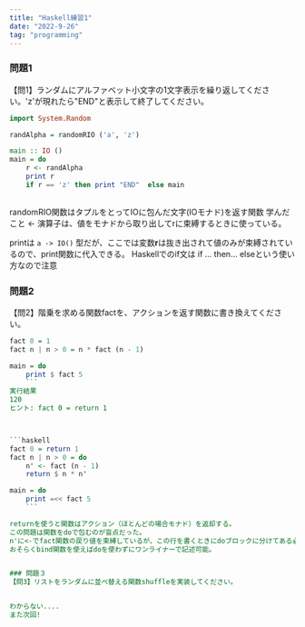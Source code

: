 ```yaml
---
title: "Haskell練習1"
date: "2022-9-26"
tag: "programming"
---
```

### 問題1
【問1】ランダムにアルファベット小文字の1文字表示を繰り返してください。'z'が現れたら"END"と表示して終了してください。


```haskell
import System.Random

randAlpha = randomRIO ('a', 'z')

main :: IO ()
main = do
    r <- randAlpha
    print r
    if r == 'z' then print "END"  else main
    
```

randomRIO関数はタプルをとってIOに包んだ文字(IOモナド)を返す関数
学んだこと
<- 演算子は、値をモナドから取り出してrに束縛するときに使っている。

printは ``a -> IO()`` 型だが、ここでは変数**r**は抜き出されて値のみが束縛されているので、print関数に代入できる。
Haskellでのif文は if ... then... elseという使い方なので注意


### 問題2
【問2】階乗を求める関数factを、アクションを返す関数に書き換えてください。
```haskell
fact 0 = 1
fact n | n > 0 = n * fact (n - 1)

main = do
    print $ fact 5
	```
実行結果
120
ヒント: fact 0 = return 1



```haskell
fact 0 = return 1
fact n | n > 0 = do
    n' <- fact (n - 1)
    return $ n * n'

main = do
    print =<< fact 5
	```

returnを使うと関数はアクション（ほとんどの場合モナド）を返却する。
この問題は関数をdoで包むのが盲点だった。
n'に<-でfact関数の戻り値を束縛しているが、この行を書くときにdoブロックに分けてある必要があった。
おそらくbind関数を使えばdoを使わずにワンライナーで記述可能。


### 問題３
【問3】リストをランダムに並べ替える関数shuffleを実装してください。


わからない....
また次回!
